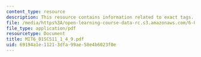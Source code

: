```yaml
---
content_type: resource
description: This resource contains information related to exact tags.
file: /media/https%3A/open-learning-course-data-rc.s3.amazonaws.com/6-01sc-introduction-to-electrical-engineering-and-computer-science-i-spring-2011/69194a1e11213dfa99ae58e4b6023f0e_MIT6_01SCS11_1_4_9.pdf
file_type: application/pdf
resourcetype: Document
title: MIT6_01SCS11_1_4_9.pdf
uid: 69194a1e-1121-3dfa-99ae-58e4b6023f0e
---
```

